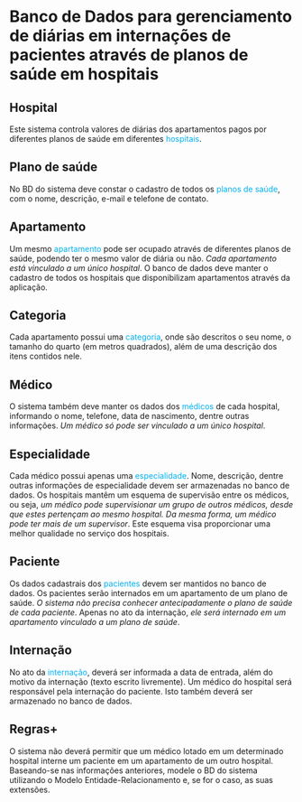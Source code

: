 # Banco de Dados para gerenciamento de diárias em internações de pacientes através de planos de saúde em hospitais

## Hospital
Este sistema controla valores de diárias dos apartamentos pagos por diferentes planos de saúde em diferentes <span style="color:rgb(0, 176, 240)">hospitais</span>.
## Plano de saúde
No BD do sistema deve constar o cadastro de todos os <span style="color:rgb(0, 176, 240)">planos de saúde</span>, com o nome, descrição, e-mail e telefone de contato.
## Apartamento
Um mesmo <span style="color:rgb(0, 176, 240)">apartamento</span> pode ser ocupado através de diferentes planos de saúde, podendo ter o mesmo valor de diária ou não.
*Cada apartamento está vinculado a um único hospital*. O banco de dados deve manter o cadastro de todos os hospitais que disponibilizam apartamentos através da aplicação.
## Categoria
Cada apartamento possui uma <span style="color:rgb(0, 176, 240)">categoria</span>, onde são descritos o seu nome, o tamanho do quarto (em metros quadrados), além de uma descrição dos itens contidos nele. 
## Médico
O sistema também deve manter os dados dos <span style="color:rgb(0, 176, 240)">médicos</span> de cada hospital, informando o nome, telefone, data de nascimento, dentre outras informações. *Um médico só pode ser vinculado a um único hospital*.
## Especialidade
Cada médico possui apenas uma <span style="color:rgb(0, 176, 240)">especialidade</span>. Nome, descrição, dentre outras informações de especialidade devem ser armazenadas no banco de dados.
Os hospitais mantêm um esquema de supervisão entre os médicos, ou seja, *um médico pode supervisionar um grupo de outros médicos, desde que estes pertençam ao mesmo hospital. Da mesma forma, um médico pode ter mais de um supervisor*. Este esquema visa proporcionar uma melhor qualidade no serviço dos hospitais.
## Paciente
Os dados cadastrais dos <span style="color:rgb(0, 176, 240)">pacientes</span> devem ser mantidos no banco de dados. Os pacientes serão internados em um apartamento de um plano de saúde. *O sistema não precisa conhecer antecipadamente o plano de saúde de cada paciente*. Apenas no ato da internação, *ele será internado em um apartamento vinculado a um plano de saúde*.
## Internação
No ato da <span style="color:rgb(0, 176, 240)">internação</span>, deverá ser informada a data de entrada, além do motivo da internação (texto escrito livremente).
Um médico do hospital será responsável pela internação do paciente. Isto também deverá ser armazenado no banco de dados.
## Regras+
O sistema não deverá permitir que um médico lotado em um determinado hospital interne um paciente em um apartamento de um outro hospital. Baseando-se nas informações anteriores, modele o BD do sistema utilizando o Modelo Entidade-Relacionamento e, se for o caso, as suas extensões.